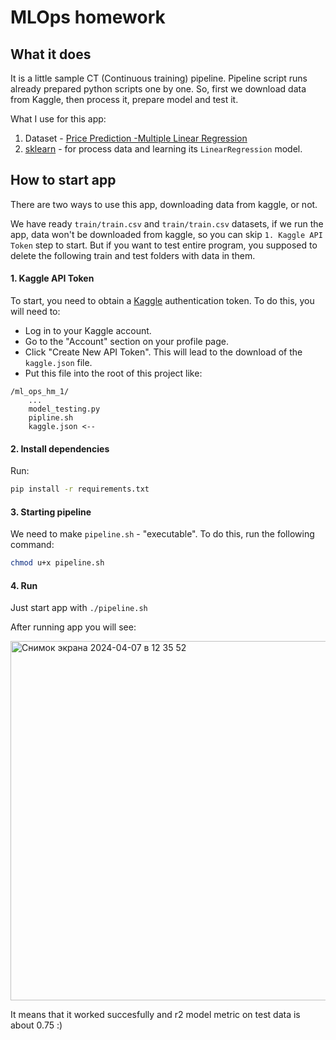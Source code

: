 # MLOps homework 

## What it does

It is a little sample CT (Continuous training) pipeline.
Pipeline script runs already prepared python scripts one by one.
So, first we download data from Kaggle, then process it, prepare model and test it.

What I use for this app:
1. Dataset - [Price Prediction -Multiple Linear Regression](https://www.kaggle.com/datasets/erolmasimov/price-prediction-multiple-linear-regression/data)
2. [sklearn](https://scikit-learn.org/stable/index.html) - for process data and learning its `LinearRegression` model.

## How to start app

There are two ways to use this app, downloading data from kaggle, or not.

We have ready `train/train.csv` and `train/train.csv` datasets, if we run the app, data won't be downloaded from kaggle,
so you can skip `1. Kaggle API Token` step to start. But if you want to test entire program, you supposed to delete
the following train and test folders with data in them.

#### 1. Kaggle API Token
To start, you need to obtain a [Kaggle](https://www.kaggle.com/account/login) authentication token. To do this, you will need to:
- Log in to your Kaggle account.
- Go to the "Account" section on your profile page.
- Click "Create New API Token". This will lead to the download of the `kaggle.json` file.
- Put this file into the root of this project like:
```
/ml_ops_hm_1/
    ...
    model_testing.py
    pipline.sh
    kaggle.json <--
```


#### 2. Install dependencies
Run:
```bash
pip install -r requirements.txt
```

#### 3. Starting pipeline
We need to make `pipeline.sh` - "executable".
To do this, run the following command:
```bash
chmod u+x pipeline.sh
```

#### 4. Run
Just start app with `./pipeline.sh`

After running app you will see:

<img width="575" alt="Снимок экрана 2024-04-07 в 12 35 52" src="https://github.com/johnneon/ml_ops_hm_1/assets/53760291/f2b2fdc3-fd8b-47da-b987-688e8af654c1">

It means that it worked succesfully and r2 model metric on test data is about 0.75 :)
